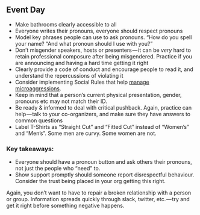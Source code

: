 ## Event Day

* Make bathrooms clearly accessible to all
* Everyone writes their pronouns, everyone should respect pronouns
* Model key phrases people can use to ask pronouns. “How do you spell your name? “And what pronoun should I use with you?”
* Don’t misgender speakers, hosts or presenters — it can be _very_ hard to retain professional composure after being misgendered. Practice if you are announcing and having a hard time getting it right
* Clearly provide a code of conduct and encourage people to read it, and understand the repercussions of violating it
* Consider implementing Social Rules that help [manage microaggressions](https://www.recurse.com/manual#sub-sec-social-rules).
* Keep in mind that a person’s current physical presentation, gender, pronouns etc may not match their ID.
* Be ready & informed to deal with critical pushback. Again, practice can help — talk to your co-organizers, and make sure they have answers to common questions
* Label T-Shirts as “Straight Cut” and “Fitted Cut” instead of “Women’s” and “Men’s”. Some men are curvy. Some women are not.

### Key takeaways:
* Everyone should have a pronoun button and ask others their pronouns, not just the people who “need” to.
* Show support promptly should someone report disrespectful behaviour. Consider the trust being placed in your org getting this right.

Again, you don’t want to have to repair a broken relationship with a person or group. Information spreads quickly through slack, twitter, etc. — try and get it right before something negative happens.
